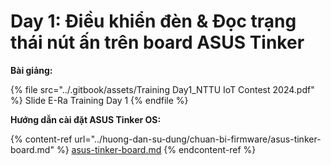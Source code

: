 # Day 1: Điều khiển đèn & Đọc trạng thái nút ấn trên board ASUS Tinker

**Bài giảng:**

{% file src="../.gitbook/assets/Training Day1_NTTU IoT Contest 2024.pdf" %}
Slide E-Ra Training Day 1
{% endfile %}

**Hướng dẫn cài đặt ASUS Tinker OS:**

{% content-ref url="../huong-dan-su-dung/chuan-bi-firmware/asus-tinker-board.md" %}
[asus-tinker-board.md](../huong-dan-su-dung/chuan-bi-firmware/asus-tinker-board.md)
{% endcontent-ref %}
